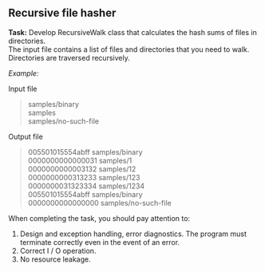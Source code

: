 ## Recursive file hasher
**Task:** Develop RecursiveWalk class that calculates the hash sums of files in directories.  
The input file contains a list of files and directories that you need to walk. Directories are traversed recursively.

_Example:_

Input file

>samples/binary  
>samples  
>samples/no-such-file  

Output file

>005501015554abff samples/binary  
>0000000000000031 samples/1  
>0000000000003132 samples/12  
>0000000000313233 samples/123  
>0000000031323334 samples/1234  
>005501015554abff samples/binary  
>0000000000000000 samples/no-such-file  

When completing the task, you should pay attention to:

1. Design and exception handling, error diagnostics. The program must terminate correctly even in the event of an error. 
2. Correct I / O operation.
3. No resource leakage.
